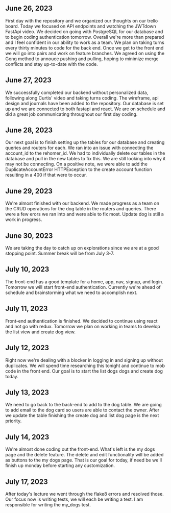 ## June 26, 2023
First day with the repository and we organized our thoughts on our trello board. Today we focused on API endpoints and watching the JWTdown FastApi video. We decided on going with PostgreSQL for our database and to begin coding authentication tomorrow. Overall we're more than prepared and I feel confident in our ability to work as a team. We plan on taking turns every thirty minutes to code for the back end. Once we get to the front end we will go into pairs and work on feature branches. We agreed on using the Gong method to annouce pushing and pulling, hoping to minimize merge conflicts and stay up-to-date with the code.

## June 27, 2023
We successfully completed our backend without personalized data, following along Curtis' video and taking turns coding. The wireframe, api design and journals have been added to the repository. Our database is set up and we are connected to both fastapi and react. We are on schedule and did a great job communicating throughout our first day coding.

## June 28, 2023
Our next goal is to finish setting up the tables for our database and creating queries and routers for each. We ran into an issue with connecting the account_id to the rehomer_id. We had to individually delete our tables in the database and pull in the new tables to fix this. We are still looking into why it may not be connecting. On a positive note, we were able to add the DuplicateAccountError HTTPException to the create account function resulting in a 400 if that were to occur.

## June 29, 2023
We're almost finished with our backend. We made progress as a team on the CRUD operations for the dog table in the routers and queries. There were a few erors we ran into and were able to fix most. Update dog is still a work in progress.

## June 30, 2023
We are taking the day to catch up on explorations since we are at a good stopping point. Summer break will be from July 3-7.

## July 10, 2023
The front-end has a good template for a home, app, nav, signup, and login. Tomorrow we will start front-end authentication. Currently we're ahead of schedule and brainstorming what we need to accomplish next.

## July 11, 2023
Front-end authentication is finished. We decided to continue using react and not go with redux. Tomorrow we plan on working in teams to develop the list view and create dog view.

## July 12, 2023
Right now we're dealing with a blocker in logging in and signing up without duplicates. We will spend time researching this tonight and continue to mob code in the front end. Our goal is to start the list dogs dogs and create dog today.

## July 13, 2023
We need to go back to the back-end to add to the dog table. We are going to add email to the dog card so users are able to contact the owner. After we update the table finishing the create dog and list dog page is the next priority.

## July 14, 2023
We're almost done coding out the front-end. What's left is the my dogs page and the delete feature. The delete and edit functionality will be added as buttons to the my dogs page. That is our goal for today, if need be we'll finish up monday before starting any customization.

## July 17, 2023
After today's lecture we went through the flake8 errors and resolved those. Our focus now is writing tests, we will each be writing a test. I am responsible for writing the my_dogs test.